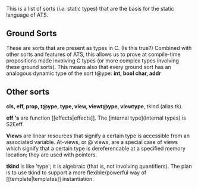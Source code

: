 This is a list of sorts (*i.e.* static types) that are the basis for the static language of ATS.

## Ground Sorts

These are sorts that are present as types in C. (Is this true?) Combined with other sorts and features of ATS, this allows us to prove at compile-time propositions made involving C types (or more complex types involving these ground sorts). This means also that every ground sort has an analogous dynamic type of the sort t@ype:
**int, bool char, addr**

## Other sorts

**cls, eff, prop, t@ype, type, view, viewt@ype, viewtype**, tkind (alias tk).

**eff 's** are function [[effects|effects]]. The [internal type](Internal types) is S2Eeff.  

**Views** are linear resources that signify a certain type is accessible from an associated variable. At-views, or @ views, are a special case of views which signify that a certain type is dereferencable at a specified memory location; they are used with pointers.

**tkind** is like 'type'; it is algebraic (that is, not involving quantifiers). The plan is to use tkind to support a more flexible/powerful way of [[template|templates]] instantiation.
